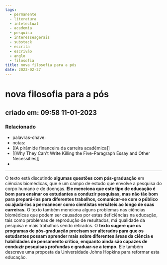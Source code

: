 ```yaml
---
tags:
  - permanente
  - literatura
  - intelectual
  - academia
  - pesquisa
  - interessesgerais
  - substack
  - escrita
  - escrivão
  - anglo
  - filosofia
title: nova filosofia para a pós
date: 2023-02-27
---
```

# nova filosofia para a pós
## criado em: 09:58 11-01-2023

### Relacionado
- palavras-chave: 
- notas: 
- [[A pirâmide financeira da carreira acadêmica]]
- [[Why They Can't Write Killing the Five-Paragraph Essay and Other Necessities]]
- 
- ---
O texto está discutindo **algumas questões com pós-graduação** em ciências biomédicas, que é um campo de estudo que envolve a pesquisa do corpo humano e de doenças. **Ele menciona que este tipo de educação é bom para ensinar os estudantes a conduzir pesquisas, mas não tão bom para prepará-los para diferentes trabalhos, comunicar-se com o público ou ajudá-los a permanecer como cientistas versáteis ao longo de suas carreiras.** O texto também menciona alguns problemas nas ciências biomédicas que podem ser causados por estas deficiências na educação, tais como problemas de reprodução de resultados, má qualidade da pesquisa e mais trabalhos sendo retirados. O **texto sugere que os programas de pós-graduação precisam ser alterados para que os estudantes possam aprender mais sobre diferentes áreas da ciência e habilidades de pensamento crítico, enquanto ainda são capazes de conduzir pesquisas profundas e graduar-se a tempo.** Ele também descreve uma proposta da Universidade Johns Hopkins para reformar esta educação.